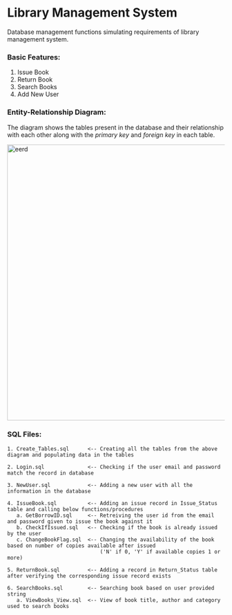 # Library Management System
Database management functions simulating requirements of library management system.

### Basic Features:
1. Issue Book
2. Return Book
3. Search Books
4. Add New User

### Entity-Relationship Diagram:
The diagram shows the tables present in the database and their relationship with each other along with the *primary key* and *foreign key* in each table.

<img width="638" alt="eerd" src="https://user-images.githubusercontent.com/67709215/86399391-308d8d00-bc75-11ea-96ea-849ff0e7909f.PNG">


### SQL Files:
```
1. Create_Tables.sql      <-- Creating all the tables from the above diagram and populating data in the tables

2. Login.sql              <-- Checking if the user email and password match the record in database 

3. NewUser.sql            <-- Adding a new user with all the information in the database

4. IssueBook.sql          <-- Adding an issue record in Issue_Status table and calling below functions/procedures
   a. GetBorrowID.sql     <-- Retreiving the user id from the email and password given to issue the book against it
   b. CheckIfIssued.sql   <-- Checking if the book is already issued by the user
   c. ChangeBookFlag.sql  <-- Changing the availability of the book based on number of copies available after issued 
                              ('N' if 0, 'Y' if available copies 1 or more)
   
5. ReturnBook.sql         <-- Adding a record in Return_Status table after verifying the corresponding issue record exists
   
6. SearchBooks.sql        <-- Searching book based on user provided string
   a. ViewBooks_View.sql  <-- View of book title, author and category used to search books
```
